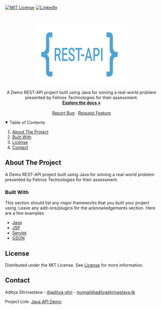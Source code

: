 [![MIT License][license-shield]][license-url]
[![LinkedIn][linkedin-shield]][linkedin-url]



<!-- PROJECT LOGO -->
<br />
<p align="center">
  <a href="https://github.com/aditya-shri/Java-API-Demo">
    <img src="images/images.png" alt="Logo" width="300" height="200">
  </a>

  <p align="center">
    A Demo REST-API project built using Java for solving a real-world problem presented by Felinos Technologies for their assessment.
    <br />
    <a href="https://github.com/aditya-shri/Java-API-Demo"><strong>Explore the docs »</strong></a>
    <br />
    <br />
    <a href="https://github.com/aditya-shri/Java-API-Demo/issues">Report Bug</a>
    ·
    <a href="https://github.com/aditya-shri/Java-API-Demo/issues">Request Feature</a>
  </p>
</p>



<!-- TABLE OF CONTENTS -->
<details open="open">
  <summary>Table of Contents</summary>
  <ol>
    <li><a href="#about-the-project">About The Project</a></li>
    <li><a href="#built-with">Built With</a></li>
    <li><a href="#license">License</a></li>
    <li><a href="#contact">Contact</a></li>
  </ol>
</details>



<!-- ABOUT THE PROJECT -->
## About The Project

A Demo REST-API project built using Java for solving a real-world problem presented by Felinos Technologies for their assessment.

### Built With

This section should list any major frameworks that you built your project using. Leave any add-ons/plugins for the acknowledgements section. Here are a few examples.
* [Java](https://www.java.com/en/)
* [JSP](https://en.wikipedia.org/wiki/Jakarta_Server_Pages)
* [Servlet](https://docs.oracle.com/javaee/6/api/javax/servlet/Servlet.html)
* [GSON](https://github.com/google/gson)

<!-- LICENSE -->
## License

Distributed under the MIT License. See [License][license-url] for more information.



<!-- CONTACT -->
## Contact

Aditya Shrivastava - [@aditya-shri](https://www.linkedin.com/in/aditya-shri/) - mymail@adityashrivastava.tk

Project Link: [Java API Demo](https://github.com/aditya-shri/Java-API-Demo)


<!-- MARKDOWN LINKS & IMAGES -->
<!-- https://www.markdownguide.org/basic-syntax/#reference-style-links -->
[license-shield]: https://img.shields.io/github/license/othneildrew/Best-README-Template.svg?style=for-the-badge
[license-url]: https://github.com/aditya-shri/Java-API-Demo/blob/main/LICENSE.txt
[linkedin-shield]: https://img.shields.io/badge/-LinkedIn-black.svg?style=for-the-badge&logo=linkedin&colorB=555
[linkedin-url]: https://linkedin.com/in/aditya-shri
